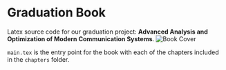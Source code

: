 # Graduation Book
Latex source code for our graduation project: **Advanced Analysis and Optimization of Modern Communication Systems**.
![Book Cover](https://github.com/abdoitman/Graduation-Book/blob/main/Book-Cover.png)

`main.tex` is the entry point for the book with each of the chapters included in the `chapters` folder. 
